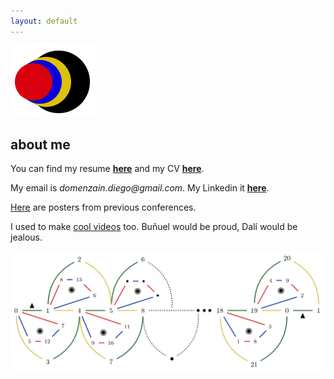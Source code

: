 ```yaml
---
layout: default
---
```


[![](images/diegozain.png)](./)

## about me

You can find my resume **[here](./resume.pdf)** and my CV **[here](./diego-cv.pdf)**.

My email is _domenzain.diego@gmail.com_. My Linkedin it **[here](https://www.linkedin.com/in/diego-domenzain-67431171/)**.

[Here](https://github.com/diegozain/posters?files=1) are posters from previous conferences.

I used to make [cool videos](https://vimeo.com/muantariclo) too. Buñuel would be proud, Dalí would be jealous.

[![](images/quantum-code-.png)](./)